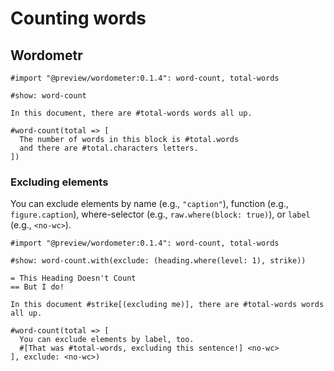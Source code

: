 # Counting words

## Wordometr

```typ
#import "@preview/wordometer:0.1.4": word-count, total-words

#show: word-count

In this document, there are #total-words words all up.

#word-count(total => [
  The number of words in this block is #total.words
  and there are #total.characters letters.
])
```

### Excluding elements
You can exclude elements by name (e.g., `"caption"`), function (e.g., `figure.caption`), where-selector (e.g., `raw.where(block: true)`), or `label` (e.g., `<no-wc>`).

```typ
#import "@preview/wordometer:0.1.4": word-count, total-words

#show: word-count.with(exclude: (heading.where(level: 1), strike))

= This Heading Doesn't Count
== But I do!

In this document #strike[(excluding me)], there are #total-words words all up.

#word-count(total => [
  You can exclude elements by label, too.
  #[That was #total-words, excluding this sentence!] <no-wc>
], exclude: <no-wc>)
```
